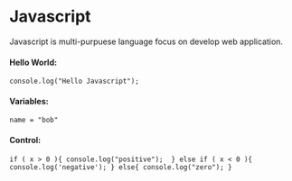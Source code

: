 # Javascript 

Javascript is multi-purpuese language focus on develop web application. 

#### Hello World:
```console.log("Hello Javascript");```

#### Variables: 
```age = 42;
name = "bob"
```

#### Control:
`if ( x > 0 ){
  console.log("positive"); 
}
else if ( x < 0 ){
  console.log('negative');
}
else{
  console.log("zero");
}
`
      
      
      